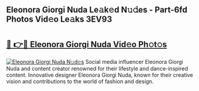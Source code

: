 ## Eleonora Giorgi Nuda Le𝚊k𝚎d N𝚞𝚍es - Part-6fd Photos Vid𝚎o Le𝚊ks 3EV93

# <h2><a href="http://fbfbtu.evod.top/?m=Eleonora+Giorgi+Nuda">🔗 👉🔴 Eleonora Giorgi Nuda Vid𝚎o Ph𝚘t𝚘s</a></h2>

[![Eleonora Giorgi Nuda N𝚞d𝚎s](https://i.imgur.com/8V9OHl7.gif)](http://fbfbtu.evod.top/?m=Eleonora+Giorgi+Nuda)
Social media influencer Eleonora Giorgi Nuda and content creator renowned for their lifestyle and dance-inspired content. Innovative designer Eleonora Giorgi Nuda, known for their creative vision and contributions to the world of fashion and design. 
